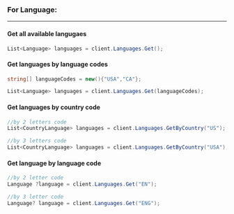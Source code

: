 ### For Language:
---


#### Get all available langugaes


```cs
List<Language> languages = client.Languages.Get();
```


#### Get languages by language codes


```cs
string[] languageCodes = new(){"USA","CA"};

List<Language> languages = client.Languages.Get(languageCodes);
```


#### Get languages by country code


```cs
//by 2 letters code
List<CountryLanguage> languages = client.Languages.GetByCountry("US");

//by 3 letters code
List<CountryLanguage> languages = client.Languages.GetByCountry("USA");
```


#### Get language by language code


 ```cs
 //by 2 letter code
Language ?language = client.Languages.Get("EN");

//by 3 letter code
Language? language = client.Languages.Get("ENG");
```